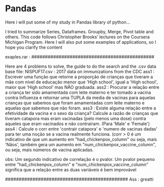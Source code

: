 # Pandas
Here i will put some of my study in Pandas library of python... 

I tried to summarize Series, Dataframes. Groupby, Merge, Pivot table and others. This code follows Christopher Brooks' lectures on the Coursera Michigan Program.
Here I will also put some examples of applications, so I hope you clarify the content

exaples.rar : 
#############################################

Here are 4 problems to solve, the guide to do the search and the .csv data base file: 
NISPUF17.csv : 2017 data on immunizations from the CDC
ass1 :  Escrever uma função que retorne a proporção de crianças que tiveram a mãe com nível de educação menor que 'High school', igual a 'High school', maior que 'High school' mas NÃO graduada.
ass2 : Procurar a relação entre a criança ter sido amamentada com leite materno e ter tomado a vacina contra Influenza e retornar uma TUPLA da media de vacinas para aquelas crianças que sabemos que foram amamentadas com leite materno e aquelas que sabemos que não foram. 
ass3 : Existe alguma relação entre a efetividade da vacina e o sexo da criança? Calcule a razão de crianças que tiveram catapora mas eram vacinadas (pelo menos uma dose) contra aqueles que eram vacinados e não contraíram. (Para 'Male' e 'Female') 
ass4 : Calcule o corr entre 'contrair catapora' e 'numero de vacinas dadas' para ter uma noção se a vacina realmente funciona. (corr > 0 é um indicativo de que um aumento em "had_chickenpox_column" ou seja, mais 'Nãos', também gera um aumento em "num_chickenpox_vaccine_column", ou seja, mais números de vacina aplicadas.

obs: Um segundo indicativo de correlação é o pvalor. Um pvalor pequeno entre "had_chickenpox_column" e "num_chickenpox_vaccine_column" significa que a relação entre as duas variáveis é bem improvável

#############################################
Ass : greatti

